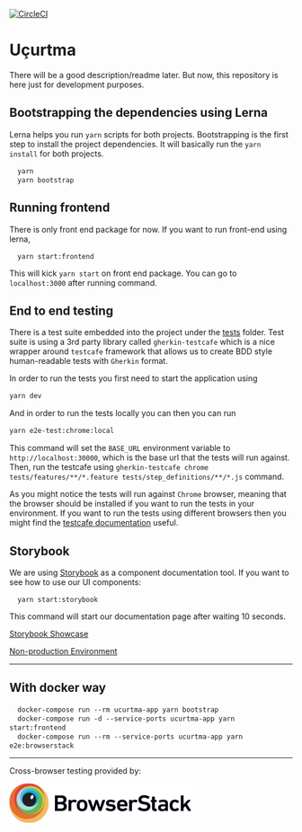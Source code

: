 [![CircleCI](https://circleci.com/gh/Ucurtma/ucurtma-app.svg?style=svg)](https://circleci.com/gh/Ucurtma/ucurtma-app)

# Uçurtma

There will be a good description/readme later. But now, this repository is here just for development purposes.

## Bootstrapping the dependencies using Lerna

Lerna helps you run `yarn` scripts for both projects. Bootstrapping is the first step to install the project dependencies. It will basically run the `yarn install` for both projects.

```
  yarn
  yarn bootstrap
```

## Running frontend

There is only front end package for now. If you want to run front-end using lerna,

```
  yarn start:frontend
```

This will kick `yarn start` on front end package. You can go to `localhost:3000` after running command.

## End to end testing

There is a test suite embedded into the project under the [tests](./tests) folder. Test suite is using a 3rd party library called `gherkin-testcafe` which is a nice wrapper around `testcafe` framework that allows us to create BDD style human-readable tests with `Gherkin` format.

In order to run the tests you first need to start the application using

```bash
yarn dev
```

And in order to run the tests locally you can then you can run

```bash
yarn e2e-test:chrome:local
```

This command will set the `BASE_URL` environment variable to `http://localhost:30000`, which is the base url that the tests will run against. Then, run the testcafe using `gherkin-testcafe chrome tests/features/**/*.feature tests/step_definitions/**/*.js` command.

As you might notice the tests will run against `Chrome` browser, meaning that the browser should be installed if you want to run the tests in your environment. If you want to run the tests using different browsers then you might find the [testcafe documentation](https://devexpress.github.io/testcafe/documentation/using-testcafe/common-concepts/browsers/browser-support.html) useful.

## Storybook

We are using [Storybook](https://storybook.js.org/) as a component documentation tool. If you want to see how to use our UI components:

```
  yarn start:storybook
```

This command will start our documentation page after waiting 10 seconds.

[Storybook Showcase](http://components.ucurtmaprojesi.com)

[Non-production Environment](http://non-prod.ucurtmaprojesi.com)

---

## With docker way

```
  docker-compose run --rm ucurtma-app yarn bootstrap
  docker-compose run -d --service-ports ucurtma-app yarn start:frontend
  docker-compose run --rm --service-ports ucurtma-app yarn e2e:browserstack

```

---

Cross-browser testing provided by:

<a href="http://browserstack.com"><img height="70" src="images/browserstack-logo.png" alt="BrowserStack"></a>
